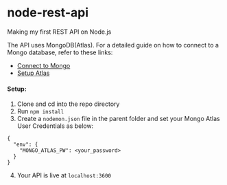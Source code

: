 # node-rest-api
Making my first REST API on Node.js

The API uses MongoDB(Atlas). For a detailed guide on how to connect to a Mongo database, refer to these links:
- [Connect to Mongo](https://docs.mongodb.com/guides/server/drivers/)
- [Setup Atlas](https://docs.mongodb.com/guides/cloud/connectionstring/)

#### Setup:
1. Clone and cd into the repo directory
2. Run `npm install`
3. Create a `nodemon.json` file in the parent folder and set your Mongo Atlas User Credentials as below:
  ``` 
  {
    "env": {
      "MONGO_ATLAS_PW": <your_password>
    }
  }
  ```
  4. Your API is live at `localhost:3600`

